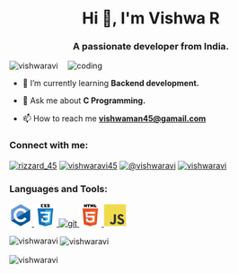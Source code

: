 <h1 align="center">Hi 👋, I'm Vishwa R</h1>
<h3 align="center">A passionate developer from India.</h3>
<img align="right" alt="coding" width="400" src="https://i.pinimg.com/originals/f1/e7/34/f1e734f9cade86fe737a9aa404ad5677.gif">
<p align="left"> <img src="https://komarev.com/ghpvc/?username=vishwaravi&label=Profile%20views&color=0e75b6&style=flat" alt="vishwaravi" /> </p>

- 🌱 I’m currently learning **Backend development.**

- 💬 Ask me about **C Programming.**

- 📫 How to reach me **vishwaman45@gamail.com**

<h3 align="left">Connect with me:</h3>
<p align="left">
<a href="https://instagram.com/rizzard_45" target="blank"><img align="center" src="https://raw.githubusercontent.com/rahuldkjain/github-profile-readme-generator/master/src/images/icons/Social/instagram.svg" alt="rizzard_45" height="30" width="40" /></a>
<a href="https://linkedin.com/in/vishwaravi45" target="blank"><img align="center" src="https://raw.githubusercontent.com/rahuldkjain/github-profile-readme-generator/master/src/images/icons/Social/linked-in-alt.svg" alt="vishwaravi45" height="30" width="40" /></a>
<a href="https://medium.com/@vishwaravi" target="blank"><img align="center" src="https://raw.githubusercontent.com/rahuldkjain/github-profile-readme-generator/master/src/images/icons/Social/medium.svg" alt="@vishwaravi" height="30" width="40" /></a>
<a href="https://www.leetcode.com/vishwaravi" target="blank"><img align="center" src="https://raw.githubusercontent.com/rahuldkjain/github-profile-readme-generator/master/src/images/icons/Social/leet-code.svg" alt="vishwaravi" height="30" width="40" /></a>
</p>

<h3 align="left">Languages and Tools:</h3>
<p align="left"> <a href="https://www.cprogramming.com/" target="_blank" rel="noreferrer"> <img src="https://raw.githubusercontent.com/devicons/devicon/master/icons/c/c-original.svg" alt="c" width="40" height="40"/> </a> <a href="https://www.w3schools.com/css/" target="_blank" rel="noreferrer"> <img src="https://raw.githubusercontent.com/devicons/devicon/master/icons/css3/css3-original-wordmark.svg" alt="css3" width="40" height="40"/> </a> <a href="https://git-scm.com/" target="_blank" rel="noreferrer"> <img src="https://www.vectorlogo.zone/logos/git-scm/git-scm-icon.svg" alt="git" width="40" height="40"/> </a> <a href="https://www.w3.org/html/" target="_blank" rel="noreferrer"> <img src="https://raw.githubusercontent.com/devicons/devicon/master/icons/html5/html5-original-wordmark.svg" alt="html5" width="40" height="40"/> </a> <a href="https://developer.mozilla.org/en-US/docs/Web/JavaScript" target="_blank" rel="noreferrer"> <img src="https://raw.githubusercontent.com/devicons/devicon/master/icons/javascript/javascript-original.svg" alt="javascript" width="40" height="40"/> </a> </p>

<p><img align="left" src="https://github-readme-stats.vercel.app/api/top-langs?username=vishwaravi&show_icons=true&locale=en&layout=compact" alt="vishwaravi" /></p>

<p>&nbsp;<img align="center" src="https://github-readme-stats.vercel.app/api?username=vishwaravi&show_icons=true&locale=en" alt="vishwaravi" /></p>

<p><img align="center" src="https://github-readme-streak-stats.herokuapp.com/?user=vishwaravi&" alt="vishwaravi" /></p>
